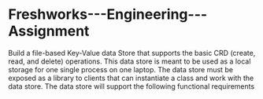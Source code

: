 # Freshworks---Engineering---Assignment
Build a file-based Key-Value data Store that supports the basic CRD (create, read, and delete) operations. This data store is meant to be used as a local storage for one single process on one laptop. The data store must be exposed as a library to clients that can instantiate a class and work
with the data store. The data store will support the following functional requirements
